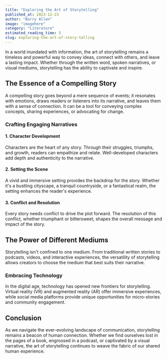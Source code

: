 ```yaml
---
title: "Exploring the Art of Storytelling"
published_at: 2023-12-23
author: "Barry Allen"
image: "imagehere"
category: "Literature"
estimated_reading_time: 5
slug: exploring-the-art-of-story-telling
---
```


In a world inundated with information, the art of storytelling remains a timeless and powerful way to convey ideas, connect with others, and leave a lasting impact. Whether through the written word, spoken narratives, or visual mediums, storytelling has the ability to captivate and inspire.

## The Essence of a Compelling Story

A compelling story goes beyond a mere sequence of events; it resonates with emotions, draws readers or listeners into its narrative, and leaves them with a sense of connection. It can be a tool for conveying complex concepts, sharing experiences, or advocating for change.

### Crafting Engaging Narratives

#### 1. **Character Development**

Characters are the heart of any story. Through their struggles, triumphs, and growth, readers can empathize and relate. Well-developed characters add depth and authenticity to the narrative.

#### 2. **Setting the Scene**

A vivid and immersive setting provides the backdrop for the story. Whether it's a bustling cityscape, a tranquil countryside, or a fantastical realm, the setting enhances the reader's experience.

#### 3. **Conflict and Resolution**

Every story needs conflict to drive the plot forward. The resolution of this conflict, whether triumphant or bittersweet, shapes the overall message and impact of the story.

## The Power of Different Mediums

Storytelling isn't confined to one medium. From traditional written stories to podcasts, videos, and interactive experiences, the versatility of storytelling allows creators to choose the medium that best suits their narrative.

### Embracing Technology

In the digital age, technology has opened new frontiers for storytelling. Virtual reality (VR) and augmented reality (AR) offer immersive experiences, while social media platforms provide unique opportunities for micro-stories and community engagement.

## Conclusion

As we navigate the ever-evolving landscape of communication, storytelling remains a beacon of human connection. Whether we find ourselves lost in the pages of a book, engrossed in a podcast, or captivated by a visual narrative, the art of storytelling continues to weave the fabric of our shared human experience.
